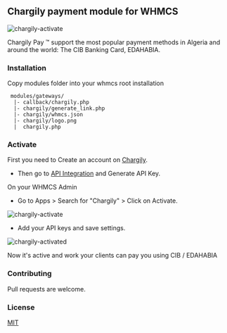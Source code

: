 ## Chargily payment module for WHMCS

![chargily-activate](https://github.com/n4ss1m/chargily-whmcs/assets/1750845/6511657e-82df-4177-ae1c-7ddaf35ce45b)


Chargily Pay ™ support the most popular payment methods in Algeria and around the world: The CIB Banking Card, EDAHABIA.

### Installation

Copy modules folder into your whmcs root installation

```
 modules/gateways/
  |- callback/chargily.php
  |- chargily/generate_link.php
  |- chargily/whmcs.json
  |- chargily/logo.png
  |  chargily.php
```


### Activate

First you need to Create an account on <a target='_BLANC' href='https://pay.chargily.com/register'>Chargily</a>.
- Then go to <a href='https://pay.chargily.com/secure/admin/epay-api'>API Integration</a> and Generate API Key.

On your WHMCS Admin

-  Go to Apps > Search for "Chargily" > Click on Activate.

![chargily-activate](https://github.com/n4ss1m/chargily-whmcs/assets/1750845/86b07dc7-2a38-4fec-8aab-585dda72d3d4)


- Add your API keys and save settings.

![chargily-activated](https://github.com/n4ss1m/chargily-whmcs/assets/1750845/649d8dcb-c641-4b67-97e0-3527a65a3cc6)

Now it's active and work your clients can pay you using CIB / EDAHABIA




### Contributing

Pull requests are welcome.


### License

[MIT](https://choosealicense.com/licenses/mit/)
